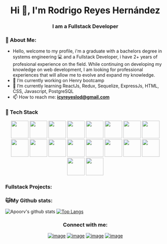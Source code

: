 <h1 align="center">Hi 👋, I'm Rodrigo Reyes Hernández</h1>
<h3 align="center">I am a Fullstack Developer</h3>

### 🤵 About Me:
- Hello, welcome to my profile, i'm a graduate with a bachelors degree in systems engineering :computer: and a Fullstack Developer, i have 2+ years of profesional experience on the field. While continuing on developing my knowledge on web development, I am looking for professional experiences that will allow me to evolve and expand my knowledge.
- 🔭 I’m currently working on Henry bootcamp
- 🌱 I’m currently learning ReactJs, Redux, Sequelize, ExpressJs, HTML, CSS, Javascript, PostgreSQL
- 📫 How to reach me: **icyreyeslod@gmail.com**

### :abacus: Tech Stack
<p align="center">
 <img src="https://cdn.jsdelivr.net/gh/devicons/devicon/icons/javascript/javascript-original.svg" width="55"/>
 <img src="https://cdn.jsdelivr.net/gh/devicons/devicon/icons/git/git-original-wordmark.svg" width="55"/>
 <img src="https://cdn.jsdelivr.net/gh/devicons/devicon/icons/github/github-original-wordmark.svg" width="55"/>       
 <img src="https://cdn.jsdelivr.net/gh/devicons/devicon/icons/react/react-original-wordmark.svg" width="55"/>
 <img src="https://cdn.jsdelivr.net/gh/devicons/devicon/icons/redux/redux-original.svg" width="55"/>
 <img src="https://cdn.jsdelivr.net/gh/devicons/devicon/icons/sequelize/sequelize-original.svg" width="55"/>
 <img src="https://cdn.jsdelivr.net/gh/devicons/devicon/icons/express/express-original-wordmark.svg" width="55"/>
 <img src="https://cdn.jsdelivr.net/gh/devicons/devicon/icons/html5/html5-original-wordmark.svg" width="55"/>
 <img src="https://cdn.jsdelivr.net/gh/devicons/devicon/icons/css3/css3-original-wordmark.svg" width="55"/>
 <img src="https://cdn.jsdelivr.net/gh/devicons/devicon/icons/postgresql/postgresql-original-wordmark.svg" width="55"/>
 <img src="https://upload.wikimedia.org/wikipedia/commons/5/5b/Logo_de_Auth0.svg" width="55"/>
 <img src="https://cdn.jsdelivr.net/gh/devicons/devicon/icons/typescript/typescript-original.svg" width="55"/>
 <img src="https://cdn.jsdelivr.net/gh/devicons/devicon/icons/vuejs/vuejs-original-wordmark.svg" width="55"/>
 <img src="https://cdn.jsdelivr.net/gh/devicons/devicon/icons/angularjs/angularjs-original.svg" width="55"/>    
 <img src="https://cdn.jsdelivr.net/gh/devicons/devicon/icons/php/php-original.svg" width="55"/>
 <img src="https://cdn.jsdelivr.net/gh/devicons/devicon/icons/laravel/laravel-plain-wordmark.svg" width="55"/>  
 <img src="https://upload.wikimedia.org/wikipedia/commons/thumb/b/ba/Stripe_Logo%2C_revised_2016.svg/2560px-Stripe_Logo%2C_revised_2016.svg.png" width="55"/>
 <img src="https://upload.wikimedia.org/wikipedia/commons/thumb/3/39/PayPal_logo.svg/527px-PayPal_logo.svg.png" width="55"/>
 </p>
 
 ### Fullstack Projects:
 
 
 ### 🐱My Github stats:
 ![Apoorv's github stats](https://github-readme-stats.vercel.app/api?username=reydez&show_icons=true&title_color=ffc857&icon_color=8ac926&text_color=daf7dc&bg_color=151515&hide=["stars"])
[![Top Langs](https://github-readme-stats.vercel.app/api/top-langs/?username=reydez&layout=compact&text_color=daf7dc&bg_color=151515)](https://github.com/anuraghazra/github-readme-stats)

<h3 align="center">Connect with me:</h3>
<div align="center">
 
[![image](https://img.shields.io/badge/Facebook-0077B5?style=for-the-badge&logo=Facebook&logoColor=white)](https://www.facebook.com/rreyeshernandez/)
[![image](https://img.shields.io/badge/LinkedIn-0077B5?style=for-the-badge&logo=linkedin&logoColor=white)](https://www.linkedin.com/in/rodrigo-reyes-hernandez/)
[![image](https://img.shields.io/badge/Instagram-E4405F?style=for-the-badge&logo=instagram&logoColor=white)](https://www.instagram.com/rodrigo_reyes_hernandez/)
[![image](https://img.shields.io/badge/Gmail-D14836?style=for-the-badge&logo=gmail&logoColor=white)](mailto:icyreyeslod@gmail.com)
 
</div>
<!--
**reydez/reydez** is a ✨ _special_ ✨ repository because its `README.md` (this file) appears on your GitHub profile.

Here are some ideas to get you started:

- 🔭 I’m currently working on ...
- 🌱 I’m currently learning ...
- 👯 I’m looking to collaborate on ...
- 🤔 I’m looking for help with ...
- 💬 Ask me about ...
- 📫 How to reach me: ...
- 😄 Pronouns: ...
- ⚡ Fun fact: ...
-->
